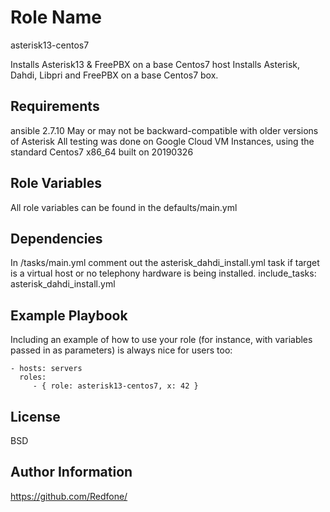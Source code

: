 Role Name
=========
asterisk13-centos7

Installs Asterisk13 & FreePBX on a base Centos7 host
Installs Asterisk, Dahdi, Libpri and FreePBX on a base Centos7 box.


Requirements
------------

ansible 2.7.10
May or may not be backward-compatible with older versions of Asterisk
All testing was done on Google Cloud VM Instances, using the standard Centos7 x86_64 built on 20190326


Role Variables
--------------

All role variables can be found in the defaults/main.yml

Dependencies
------------
In /tasks/main.yml comment out the asterisk_dahdi_install.yml task if target is a virtual host or no telephony hardware is being installed.
 include_tasks: asterisk_dahdi_install.yml

Example Playbook
----------------

Including an example of how to use your role (for instance, with variables passed in as parameters) is always nice for users too:

    - hosts: servers
      roles:
         - { role: asterisk13-centos7, x: 42 }

License
-------

BSD

Author Information
------------------

https://github.com/Redfone/

